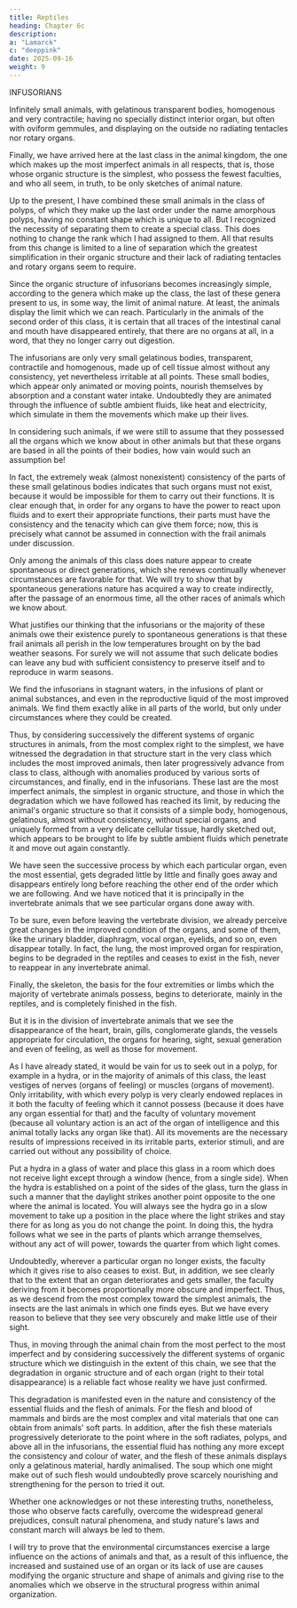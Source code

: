 ```yaml
---
title: Reptiles
heading: Chapter 6c
description: 
a: "Lamarck"
c: "deeppink"
date: 2025-09-16
weight: 9
---
```



INFUSORIANS

Infinitely small animals, with gelatinous transparent bodies, homogenous and very contractile; having no specially distinct interior organ, but often with oviform gemmules, and displaying on the outside no radiating tentacles nor rotary organs.

Finally, we have arrived here at the last class in the animal kingdom, the one which makes up the most imperfect animals in all respects, that is, those whose organic structure is the simplest, who possess the fewest faculties, and who all seem, in truth, to be only sketches of animal nature.

Up to the present, I have combined these small animals in the class of polyps, of which they make up the last order under the name amorphous polyps, having no constant shape which is unique to all. But I recognized the necessity of separating them to create a special class. This does nothing to change the rank which I had assigned to them. All that results from this change is limited to a line of separation which the greatest simplification in their organic structure and their lack of radiating tentacles and rotary organs seem to require.

Since the organic structure of infusorians becomes increasingly simple, according to the genera which make up the class, the last of these genera present to us, in some way, the limit of animal nature. At least, the animals display the limit which we can reach. Particularly in the animals of the second order of this class, it is certain that all traces of the intestinal canal and mouth have disappeared entirely, that there are no organs at all, in a word, that they no longer carry out digestion.

The infusorians are only very small gelatinous bodies, transparent, contractile and homogenous, made up of cell tissue almost without any consistency, yet nevertheless irritable at all points. These small bodies, which appear only animated or moving points, nourish themselves by absorption and a constant water intake. Undoubtedly they are animated through the influence of subtle ambient fluids, like heat and electricity, which simulate in them the movements which make up their lives.

In considering such animals, if we were still to assume that they possessed all the organs which we know about in other animals but that these organs are based in all the points of their bodies, how vain would such an assumption be!

In fact, the extremely weak (almost nonexistent) consistency of the parts of these small gelatinous bodies indicates that such organs must not exist, because it would be impossible for them to carry out their functions. It is clear enough that, in order for any organs to have the power to react upon fluids and to exert their appropriate functions, their parts must have the consistency and the tenacity which can give them force; now, this is precisely what cannot be assumed in connection with the frail animals under discussion.

Only among the animals of this class does nature appear to create spontaneous or direct generations, which she renews continually whenever circumstances are favorable for that. We will try to show that by spontaneous generations nature has acquired a way to create indirectly, after the passage of an enormous time, all the other races of animals which we know about.

What justifies our thinking that the infusorians or the majority of these animals owe their existence purely to spontaneous generations is that these frail animals all perish in the low temperatures brought on by the bad weather seasons. For surely we will not assume that such delicate bodies can leave any bud with sufficient consistency to preserve itself and to reproduce in warm seasons.

We find the infusorians in stagnant waters, in the infusions of plant or animal substances, and even in the reproductive liquid of the most improved animals. We find them exactly alike in all parts of the world, but only under circumstances where they could be created.

Thus, by considering successively the different systems of organic structures in animals, from the most complex right to the simplest, we have witnessed the degradation in that structure start in the very class which includes the most improved animals, then later progressively advance from class to class, although with anomalies produced by various sorts of circumstances, and finally, end in the infusorians. These last are the most imperfect animals, the simplest in organic structure, and those in which the degradation which we have followed has reached its limit, by reducing the animal's organic structure so that it consists of a simple body, homogenous, gelatinous, almost without consistency, without special organs, and uniquely formed from a very delicate cellular tissue, hardly sketched out, which appears to be brought to life by subtle ambient fluids which penetrate it and move out again constantly.

We have seen the successive process by which each particular organ, even the most essential, gets degraded little by little and finally goes away and disappears entirely long before reaching the other end of the order which we are following. And we have noticed that it is principally in the invertebrate animals that we see particular organs done away with.

To be sure, even before leaving the vertebrate division, we already perceive great changes in the improved condition of the organs, and some of them, like the urinary bladder, diaphragm, vocal organ, eyelids, and so on, even disappear totally. In fact, the lung, the most improved organ for respiration, begins to be degraded in the reptiles and ceases to exist in the fish, never to reappear in any invertebrate animal.

Finally, the skeleton, the basis for the four extremities or limbs which the majority of vertebrate animals possess, begins to deteriorate, mainly in the reptiles, and is completely finished in the fish.

But it is in the division of invertebrate animals that we see the disappearance of the heart, brain, gills, conglomerate glands, the vessels appropriate for circulation, the organs for hearing, sight, sexual generation and even of feeling, as well as those for movement.

As I have already stated, it would be vain for us to seek out in a polyp, for example in a hydra, or in the majority of animals of this class, the least vestiges of nerves (organs of feeling) or muscles (organs of movement). Only irritability, with which every polyp is very clearly endowed replaces in it both the faculty of feeling which it cannot possess (because it does have any organ essential for that) and the faculty of voluntary movement (because all voluntary action is an act of the organ of intelligence and this animal totally lacks any organ like that). All its movements are the necessary results of impressions received in its irritable parts, exterior stimuli, and are carried out without any possibility of choice.

Put a hydra in a glass of water and place this glass in a room which does not receive light except through a window (hence, from a single side). When the hydra is established on a point of the sides of the glass, turn the glass in such a manner that the daylight strikes another point opposite to the one where the animal is located. You will always see the hydra go in a slow movement to take up a position in the place where the light strikes and stay there for as long as you do not change the point. In doing this, the hydra follows what we see in the parts of plants which arrange themselves, without any act of will power, towards the quarter from which light comes.

Undoubtedly, wherever a particular organ no longer exists, the faculty which it gives rise to also ceases to exist. But, in addition, we see clearly that to the extent that an organ deteriorates and gets smaller, the faculty deriving from it becomes proportionally more obscure and imperfect. Thus, as we descend from the most complex toward the simplest animals, the insects are the last animals in which one finds eyes. But we have every reason to believe that they see very obscurely and make little use of their sight.

Thus, in moving through the animal chain from the most perfect to the most imperfect and by considering successively the different systems of organic structure which we distinguish in the extent of this chain, we see that the degradation in organic structure and of each organ (right to their total disappearance) is a reliable fact whose reality we have just confirmed.

This degradation is manifested even in the nature and consistency of the essential fluids and the flesh of animals. For the flesh and blood of mammals and birds are the most complex and vital materials that one can obtain from animals' soft parts. In addition, after the fish these materials progressively deteriorate to the point where in the soft radiates, polyps, and above all in the infusorians, the essential fluid has nothing any more except the consistency and colour of water, and the flesh of these animals displays only a gelatinous material, hardly animalised. The soup which one might make out of such flesh would undoubtedly prove scarcely nourishing and strengthening for the person to tried it out.

Whether one acknowledges or not these interesting truths, nonetheless, those who observe facts carefully, overcome the widespread general prejudices, consult natural phenomena, and study nature's laws and constant march will always be led to them.

I will try to prove that the environmental circumstances exercise a large influence on the actions of animals and that, as a result of this influence, the increased and sustained use of an organ or its lack of use are causes modifying the organic structure and shape of animals and giving rise to the anomalies which we observe in the structural progress within animal organization.



<!-- Notes to Chapter Six
(1) If birds have their lungs pierced and their hair changed into feather as a consequence of their habit of ascending into the air, people will ask me why the bats do not also have feathers and pierced lungs. I will reply that it seems to me probable that the bats have a systematic organic structure more perfect than that of the birds, and as a result a complete diaphragm which limits the enlargement of their lungs. Thus they were not able successfully to pierce their lungs nor to puff themselves up with air sufficiently so that the influence of this fluid, with effort reaching the skin, gives the horny material of the hair the faculty of branching out into feathers. In fact, in the birds, the air, once introduced right into the bulb of the hairs, changes their base into a tube and forces these very hairs to divide themselves up into feathers. This could not have happened with the bat, where the air does not penetrate beyond the lung. [Back to Text]

(2) The Anatifa, Balanus, Coronula and Tubicinella. [Back to Text]

(3) "It is above all in the spiders that the heart is easy to observe. We see it beat through the skin of the abdomen in the non-hairy species. In lifting up this skin, we see a hollow organ, oblong, pointed at two ends, the anterior end pointing towards the thorax, on the sides of which two or three pairs of vessels can be seen leaving." Cuvier, Anatom. Comp. Vol. IV, p. 419. [Back to Text]

 -->